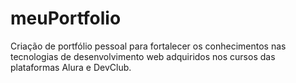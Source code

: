 # meuPortfolio
Criação de portfólio pessoal para fortalecer os conhecimentos nas tecnologias de desenvolvimento web adquiridos nos cursos das plataformas Alura e DevClub.
